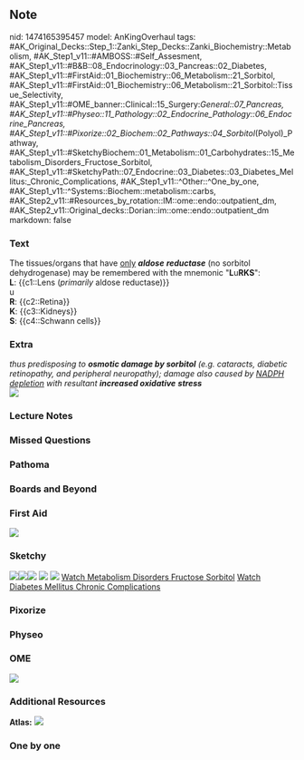 ## Note
nid: 1474165395457
model: AnKingOverhaul
tags: #AK_Original_Decks::Step_1::Zanki_Step_Decks::Zanki_Biochemistry::Metabolism, #AK_Step1_v11::#AMBOSS::#Self_Assesment, #AK_Step1_v11::#B&B::08_Endocrinology::03_Pancreas::02_Diabetes, #AK_Step1_v11::#FirstAid::01_Biochemistry::06_Metabolism::21_Sorbitol, #AK_Step1_v11::#FirstAid::01_Biochemistry::06_Metabolism::21_Sorbitol::Tissue_Selectivity, #AK_Step1_v11::#OME_banner::Clinical::15_Surgery:_General::07_Pancreas, #AK_Step1_v11::#Physeo::11_Pathology::02_Endocrine_Pathology::06_Endocrine_Pancreas, #AK_Step1_v11::#Pixorize::02_Biochem::02_Pathways::04_Sorbitol_(Polyol)_Pathway, #AK_Step1_v11::#SketchyBiochem::01_Metabolism::01_Carbohydrates::15_Metabolism_Disorders_Fructose_Sorbitol, #AK_Step1_v11::#SketchyPath::07_Endocrine::03_Diabetes::03_Diabetes_Mellitus:_Chronic_Complications, #AK_Step1_v11::^Other::^One_by_one, #AK_Step1_v11::^Systems::Biochem::metabolism::carbs, #AK_Step2_v11::#Resources_by_rotation::IM::ome::endo::outpatient_dm, #AK_Step2_v11::Original_decks::Dorian::im::ome::endo::outpatient_dm
markdown: false

### Text
<div>
  <div>
    The tissues/organs that have <u>only</u> <b><i>aldose</i></b>
    <b><i>reductase</i></b> (no sorbitol dehydrogenase) may be
    remembered with the mnemonic "<b>L</b>u<b>RKS</b>":
  </div>
  <div style="centerbox">
    <div class="mnemonics">
      <div>
        <b>L</b>: {{c1::Lens (<i>primarily</i> aldose reductase)}}
      </div>
      <div>
        u
      </div>
      <div>
        <b>R</b>: {{c2::Retina}}
      </div>
      <div>
        <b>K</b>: {{c3::Kidneys}}
      </div>
      <div>
        <b>S</b>: {{c4::Schwann cells}}
      </div>
    </div>
  </div>
</div>

### Extra
<div>
  <i>thus predisposing to <b>osmotic damage by sorbitol</b> (e.g.
  cataracts, diabetic retinopathy, and peripheral neuropathy);</i>
  <i>damage also caused by <u>NADPH depletion</u> with resultant
  <b>increased oxidative</b> <b>stress</b></i>
</div>
<div>
  <i><img src="paste-216251603353819.jpg"></i>
</div>

### Lecture Notes


### Missed Questions


### Pathoma


### Boards and Beyond


### First Aid
<img src="tmpjQcvVh.png">

### Sketchy
<img src="Screen%20Shot%202020-03-16%20at%205.25.32%20PM.JPG"
class="resizer"><img src=
"Screen%20Shot%202020-03-16%20at%205.25.38%20PM.JPG" class=
"resizer"><img src="Zoverall%20picture%20(104)_1566160514431.JPG"
class="resizer"> <img src=
"Screen%20Shot%202021-01-07%20at%2015.08.09.jpg"> <img src=
"Screen%20Shot%202021-01-07%20at%2015.08.32.jpg"> <a href=
"https://dashboard.sketchy.com/study/medical/courses/medical-biochemistry/units/medical-biochemistry-metabolism/videos/medical-biochemistry-metabolism-carbohydrates-metabolism-and-disorders-of-fructose-and-sorbitol?utm_source=anki&utm_medium=partnership&utm_campaign=february_update&utm_content=medical">
Watch Metabolism Disorders Fructose Sorbitol</a> <a href=
"https://dashboard.sketchy.com/study/medical/courses/medical-biochemistry/units/medical-biochemistry-metabolism/videos/medical-biochemistry-metabolism-carbohydrates-metabolism-and-disorders-of-fructose-and-sorbitol?utm_source=anki&utm_medium=partnership&utm_campaign=february_update&utm_content=medical">
Watch Diabetes Mellitus Chronic Complications</a>

### Pixorize


### Physeo


### OME
<div class="ome-widget">
  <a href=
  "https://onlinemeded.org/spa/surgery-general/pancreas/acquire?ref=anki">
  <img src="_OME_AnkiFlashcards_Lesson_1.png"></a>
</div>

### Additional Resources
<b>Atlas:</b> <img src="tmpIgmoNU.png">

### One by one

